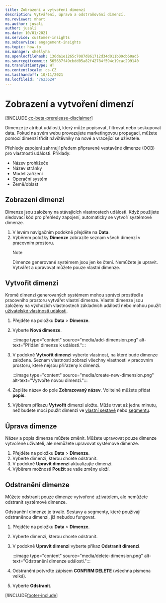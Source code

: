 ```yaml
---
title: Zobrazení a vytvoření dimenzí
description: Vytváření, úprava a odstraňování dimenzí.
ms.reviewer: mhart
ms.author: jusali
author: jusali
ms.date: 10/01/2021
ms.service: customer-insights
ms.subservice: engagement-insights
ms.topic: how-to
ms.manager: shellyha
ms.openlocfilehash: 136da1e1265c7087d861712d34d011b09cb60ad5
ms.sourcegitcommit: 565637f49cbdd05a82f42784f594c19cac299140
ms.translationtype: HT
ms.contentlocale: cs-CZ
ms.lasthandoff: 10/11/2021
ms.locfileid: "7623624"
---
```

# <a name="view-and-create-dimensions"></a>Zobrazení a vytvoření dimenzí

[!INCLUDE [cc-beta-prerelease-disclaimer](includes/cc-beta-prerelease-disclaimer.md)]

Dimenze je atribut událostí, který může popisovat, filtrovat nebo seskupovat data. Pokud na svém webu provozujete marketingovou propagaci, můžete pomocí dimenzí třídit návštěvníky na nové a vracející se uživatele.  

Přehledy zapojení zahrnují předem připravené vestavěné dimenze (OOB) pro vlastnosti události. Příklady:

- Název prohlížeče
- Název stránky
- Model zařízení
- Operační systém
- Země/oblast

## <a name="view-dimensions"></a>Zobrazení dimenzí

Dimenze jsou založeny na stávajících vlastnostech události. Když použijete sledovací kód pro přehledy zapojení, automaticky se vytvoří systémové dimenze.

1. V levém navigačním podokně přejděte na **Data**. 
1. Výběrem položky **Dimenze** zobrazíte seznam všech dimenzí v pracovním prostoru. 
   > [!NOTE]
   > Dimenze generované systémem jsou jen ke čtení. Nemůžete je upravit. Vytvářet a upravovat můžete pouze vlastní dimenze.

## <a name="create-a-dimension"></a>Vytvořit dimenzi

Kromě dimenzí generovaných systémem mohou správci prostředí a pracovního prostoru vytvářet vlastní dimenze. Vlastní dimenze jsou založeny na výchozích vlastnostech základních událostí nebo mohou použít [uživatelské vlastnosti události](advanced-SDK-implementation.md).

1. Přejděte na položku **Data** > **Dimenze**.
1. Vyberte **Nová dimenze**.

   :::image type="content" source="media/add-dimension.png" alt-text="Přidání dimenze k události.":::

1. V podokně **Vytvořit dimenzi** vyberte vlastnost, na které bude dimenze založena. Seznam vlastností zobrazí všechny vlastnosti v pracovním prostoru, které nejsou přiřazeny k dimenzi.
   
   :::image type="content" source="media/create-new-dimension.png" alt-text="Vytvořte novou dimenzi.":::
      
3. Zapište název do pole **Zobrazovaný název**. Volitelně můžete přidat **popis**.
4. Výběrem příkazu **Vytvořit** dimenzi uložte. Může trvat až jednu minutu, než budete moci použít dimenzi ve [vlastní sestavě](custom-reports.md) nebo [segmentu](segments.md). 

## <a name="edit-a-dimension"></a>Úprava dimenze

Název a popis dimenze můžete změnit. Můžete upravovat pouze dimenze vytvořené uživateli, ale nemůžete upravovat systémové dimenze.


1. Přejděte na položku **Data** > **Dimenze**.
1. Vyberte dimenzi, kterou chcete odstranit.
1. V podokně **Upravit dimenzi** aktualizujte dimenzi.
1. Výběrem možnosti **Použít** se vaše změny uloží.

## <a name="delete-a-dimension"></a>Odstranění dimenze

Můžete odstranit pouze dimenze vytvořené uživatelem, ale nemůžete odstranit systémové dimenze.

Odstranění dimenze je trvalé. Sestavy a segmenty, které používají odstraněnou dimenzi, již nebudou fungovat. 

1. Přejděte na položku **Data** > **Dimenze**.
1. Vyberte dimenzi, kterou chcete odstranit.
1. V podokně **Upravit dimenzi** vyberte příkaz **Odstranit dimenzi**.

   :::image type="content" source="media/delete-dimension.png" alt-text="Odstranění dimenze události.":::

1. Odstranění potvrďte zápisem **CONFIRM DELETE** (všechna písmena velká). 
1. Vyberte **Odstranit**.

[!INCLUDE[footer-include](../includes/footer-banner.md)]
